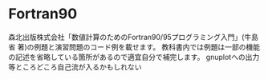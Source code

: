 # Fortran90
森北出版株式会社「数値計算のためのFortran90/95プログラミング入門」(牛島省 著)の例題と演習問題のコード例を載せます。
教科書内では例題は一部の機能の記述を省略している箇所があるので適宜自分で補完します。
gnuplotへの出力等ところどころ自己流が入るかもしれない
